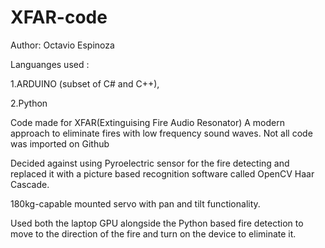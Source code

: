 # XFAR-code
Author: Octavio Espinoza

Languanges used : 

  1.ARDUINO (subset of C# and C++), 
  
  2.Python 
  

Code made for XFAR(Extinguising Fire Audio Resonator) A modern approach to eliminate fires with low frequency sound waves.
Not all code was imported on Github 

Decided against using Pyroelectric sensor for the fire detecting and replaced it with a picture based recognition software called OpenCV Haar Cascade.

180kg-capable mounted servo with pan and tilt functionality.

Used both the laptop GPU alongside the Python based fire detection to move to the direction of the fire and turn on the device to eliminate it.

